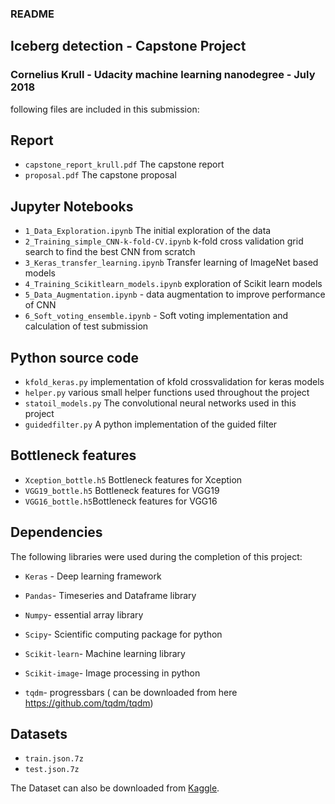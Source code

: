 ### README

## Iceberg detection - Capstone Project 

### Cornelius Krull - Udacity machine learning nanodegree - July 2018

following files are included in this submission:

## Report
- `capstone_report_krull.pdf` The capstone report 
- `proposal.pdf` The capstone proposal
## Jupyter Notebooks
- `1_Data_Exploration.ipynb` The initial exploration of the data
- `2_Training_simple_CNN-k-fold-CV.ipynb` k-fold cross validation grid search to find the best CNN from scratch 
- `3_Keras_transfer_learning.ipynb` Transfer learning of ImageNet based models
- `4_Training_Scikitlearn_models.ipynb` exploration of Scikit learn models
- `5_Data_Augmentation.ipynb` - data augmentation to improve performance of CNN
- `6_Soft_voting_ensemble.ipynb` - Soft voting implementation and calculation of test submission

## Python source code
- `kfold_keras.py` implementation of kfold crossvalidation for keras models
- `helper.py`  various small helper functions used throughout the project
- `statoil_models.py` The convolutional neural networks used in this project
- `guidedfilter.py` A python implementation of the guided filter
## Bottleneck features

- `Xception_bottle.h5` Bottleneck features for Xception
- `VGG19_bottle.h5` Bottleneck features for VGG19
- `VGG16_bottle.h5`Bottleneck features for VGG16

## Dependencies

The following libraries were used during the completion of this project:

- `Keras` - Deep learning framework

- `Pandas`- Timeseries and Dataframe library

- `Numpy`- essential array library

- `Scipy`- Scientific computing package for python

- `Scikit-learn`- Machine learning library

- `Scikit-image`- Image processing in python

- `tqdm`- progressbars ( can be downloaded from here https://github.com/tqdm/tqdm)

## Datasets

- `train.json.7z`
- `test.json.7z`

The Dataset can also be downloaded from [Kaggle](https://www.kaggle.com/c/statoil-iceberg-classifier-challenge/data).
